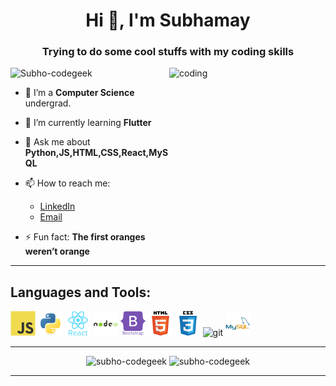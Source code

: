 <h1 align="center">Hi 👋, I'm Subhamay</h1>
<h3 align="center">Trying to do some cool stuffs with my coding skills</h3>

<p> <img src="https://komarev.com/ghpvc/?username=Subho-codegeek&label=Profile%20views&color=0e75b6&style=flat" alt="Subho-codegeek" />
<img align="right" alt="coding" width="250" height="290" src="https://sd.keepcalms.com/i/keep-calm-and-lets-code-2.png"> </p>


- 🔭 I’m a **Computer Science** undergrad. 

- 🌱 I’m currently learning **Flutter**

- 💬 Ask me about **Python,JS,HTML,CSS,React,MySQL**

- 📫 How to reach me:
  - [LinkedIn](https://www.linkedin.com/in/subhamay-paul-775820179/)
  - [Email](mailto:subhomaypaul@gmail.com)


- ⚡ Fun fact: **The first oranges weren’t orange**

------------------------
<h2 align="left">Languages and Tools:</h2>
<p align="left"> 
<img src="https://raw.githubusercontent.com/devicons/devicon/master/icons/javascript/javascript-original.svg" alt="javascript" width="40" height="40"/>
<img src="https://raw.githubusercontent.com/devicons/devicon/master/icons/python/python-original.svg" alt="python" width="40" height="40"/>
<img src="https://raw.githubusercontent.com/devicons/devicon/master/icons/react/react-original-wordmark.svg" alt="react" width="40" height="40"/>
<img src="https://raw.githubusercontent.com/devicons/devicon/master/icons/nodejs/nodejs-original-wordmark.svg" alt="nodejs" width="40" height="40"/>
<img src="https://raw.githubusercontent.com/devicons/devicon/master/icons/bootstrap/bootstrap-plain-wordmark.svg" alt="bootstrap" width="40" height="40"/>
<img src="https://raw.githubusercontent.com/devicons/devicon/master/icons/html5/html5-original-wordmark.svg" alt="html5" width="40" height="40"/> 
<img src="https://raw.githubusercontent.com/devicons/devicon/master/icons/css3/css3-original-wordmark.svg" alt="css3" width="40" height="40"/>
<img src="https://www.vectorlogo.zone/logos/git-scm/git-scm-icon.svg" alt="git" width="40" height="40"/>   
<img src="https://raw.githubusercontent.com/devicons/devicon/master/icons/mysql/mysql-original-wordmark.svg" alt="mysql" width="40" height="40"/>   
</p>

------------------------

<p align="center"><img width=48% src="https://github-readme-streak-stats.herokuapp.com/?user=Subho-codegeek&theme=radical" alt="subho-codegeek"/>
<img width=48% src="https://github-readme-stats.vercel.app/api?username=Subho-codegeek&show_icons=true&locale=en&theme=radical" alt="subho-codegeek"/></p>

------------------------

